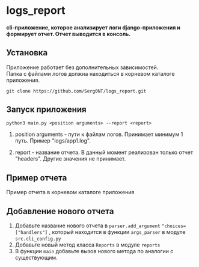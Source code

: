 # **logs_report**

#### **cli-приложение, которое анализирует логи django-приложения и формирует отчет. Отчет выводится в консоль.** 

## Установка
Приложение работает без дополнительных зависимостей.  
Папка с файлами логов должна находиться в корневом каталоге приложения.

 ```git clone https://github.com/Serg0NT/logs_report.git```

## Запуск приложения

```python3 main.py <position arguments> --report <report>```

1. position arguments - пути к файлам логов. Принимает минимум 1 путь. Пример "logs/app1.log".

2. report - название отчета. В данный момент реализован только отчет "headers". Другие значения не принимает.

## Пример отчета
Пример отчета в корневом каталоге приложения

## Добавление нового отчета
1. Добавьте название нового отчета в ```parser.add_argument``` ```"choices=["handlers"]``` , который находится в функции ```args_parser``` в модуле ```src.cli_config.py```
2. Добавьте новый метод класса ```Reports``` в модуле ```reports```
3. В функции ```main``` добавьте вызов нового метода по аналогии с существующим.


